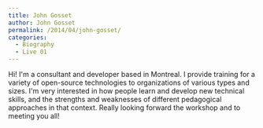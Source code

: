 ```yaml
---
title: John Gosset
author: John Gosset
permalink: /2014/04/john-gosset/
categories:
  - Biography
  - Live 01
---
```

Hi! I'm a consultant and developer based in Montreal. I provide training for a variety of open-source technologies to organizations of various types and sizes. I'm very interested in how people learn and develop new technical skills, and the strengths and weaknesses of different pedagogical approaches in that context. Really looking forward the workshop and to meeting you all!
